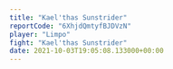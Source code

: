 ```yaml
---
title: "Kael'thas Sunstrider"
reportCode: "6XhjdQmtyfBJDVzN"
player: "Limpo"
fight: "Kael'thas Sunstrider"
date: 2021-10-03T19:05:08.133000+00:00
---
```

